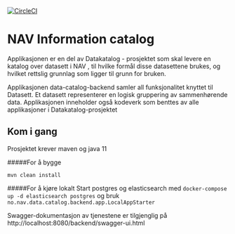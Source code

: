 [![CircleCI](https://circleci.com/gh/navikt/data-catalog-backend.svg?style=svg)](https://circleci.com/gh/navikt/data-catalog-backend)

# NAV Information catalog
Applikasjonen er en del av Datakatalog - prosjektet som skal levere en katalog over datasett i NAV
, til hvilke formål disse datasettene brukes, og hvilket rettslig grunnlag som ligger til grunn for bruken.

Applikasjonen data-catalog-backend samler all funksjonalitet knyttet til Datasett. Et datasett representerer en logisk 
gruppering av sammenhørende data. Applikasjonen inneholder også kodeverk som benttes av alle applikasjoner i Datakatalog-prosjektet

## Kom i gang
Prosjektet krever maven og java 11

#####For å bygge

``mvn clean install``

#####For å kjøre lokalt
Start postgres og elasticsearch med `docker-compose up -d elasticsearch postgres`
og bruk ``no.nav.data.catalog.backend.app.LocalAppStarter``

Swagger-dokumentasjon av tjenestene er tilgjenglig på http://localhost:8080/backend/swagger-ui.html